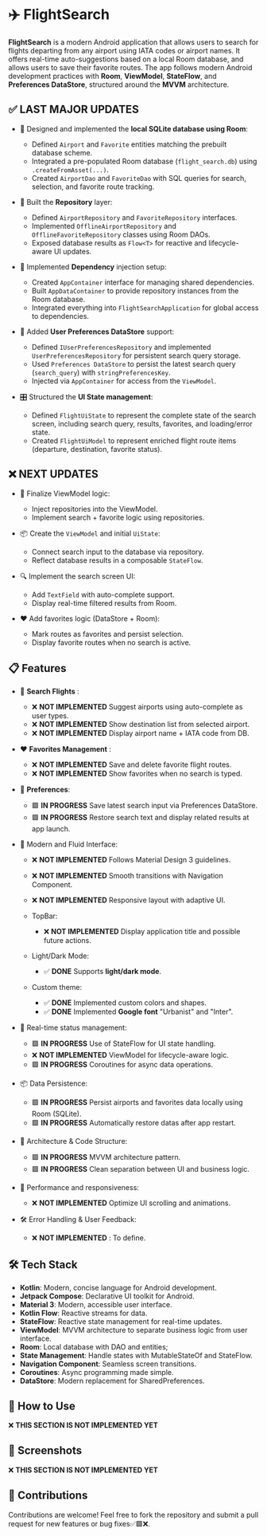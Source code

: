 # ✈️ **FlightSearch**
**FlightSearch** is a modern Android application that allows users to search for flights departing from any airport using IATA codes or airport names. It offers real-time auto-suggestions based on a local Room database, and allows users to save their favorite routes. The app follows modern Android development practices with **Room**, **ViewModel**, **StateFlow**, and **Preferences DataStore**, structured around the **MVVM** architecture.


## ✅ **LAST MAJOR UPDATES**

- 🧱 Designed and implemented the **local SQLite database using Room**:
  - Defined `Airport` and `Favorite` entities matching the prebuilt database scheme.
  - Integrated a pre-populated Room database (`flight_search.db`) using `.createFromAsset(...)`.
  - Created `AirportDao` and `FavoriteDao` with SQL queries for search, selection, and favorite route tracking.

- 🧠 Built the **Repository** layer:
  - Defined `AirportRepository` and `FavoriteRepository` interfaces.
  - Implemented `OfflineAirportRepository` and `OfflineFavoriteRepository` classes using Room DAOs.
  - Exposed database results as `Flow<T>` for reactive and lifecycle-aware UI updates.

- 🧩 Implemented **Dependency** injection setup:
  - Created `AppContainer` interface for managing shared dependencies.
  - Built `AppDataContainer` to provide repository instances from the Room database.
  - Integrated everything into `FlightSearchApplication` for global access to dependencies.

- 💾 Added **User Preferences DataStore** support:
  - Defined `IUserPreferencesRepository` and implemented `UserPreferencesRepository` for persistent search query storage.
  - Used `Preferences DataStore` to persist the latest search query (`search_query`) with `stringPreferencesKey`.
  - Injected via `AppContainer` for access from the `ViewModel`.

- 🎛️ Structured the **UI State management**:
   - Defined `FlightUiState` to represent the complete state of the search screen, including search query, results, favorites, and loading/error state.
   - Created `FlightUiModel` to represent enriched flight route items (departure, destination, favorite status).
      
## ❌ **NEXT UPDATES**

- 🧠 Finalize ViewModel logic:
  - Inject repositories into the ViewModel.
  - Implement search + favorite logic using repositories.

- 📦 Create the `ViewModel` and initial `UiState`:
  - Connect search input to the database via repository.
  - Reflect database results in a composable `StateFlow`.

- 🔍 Implement the search screen UI:
  - Add `TextField` with auto-complete support.
  - Display real-time filtered results from Room.

- ❤️ Add favorites logic (DataStore + Room):
  - Mark routes as favorites and persist selection.
  - Display favorite routes when no search is active.

## 📋 **Features**

   - 🔎 **Search Flights** :

      - ❌ **NOT IMPLEMENTED** Suggest airports using auto-complete as user types.
      - ❌ **NOT IMPLEMENTED** Show destination list from selected airport.
      - ❌ **NOT IMPLEMENTED** Display airport name + IATA code from DB.
   
   - ❤️ **Favorites Management** :

      - ❌ **NOT IMPLEMENTED** Save and delete favorite flight routes.
      - ❌ **NOT IMPLEMENTED** Show favorites when no search is typed.

   - 💾 **Preferences**:

      - 🟩 **IN PROGRESS** Save latest search input via Preferences DataStore.
      - 🟩 **IN PROGRESS** Restore search text and display related results at app launch.

   - 🎨 Modern and Fluid Interface:

      - ❌ **NOT IMPLEMENTED** Follows Material Design 3 guidelines.
      - ❌ **NOT IMPLEMENTED** Smooth transitions with Navigation Component.
      - ❌ **NOT IMPLEMENTED** Responsive layout with adaptive UI.

      - TopBar:
         - ❌ **NOT IMPLEMENTED** Display application title and possible future actions.

      - Light/Dark Mode:
         - ✅ **DONE** Supports **light/dark mode**.

      - Custom theme:
         - ✅ **DONE** Implemented custom colors and shapes.
         - ✅ **DONE** Implemented **Google font** "Urbanist" and "Inter".

   - 🔄 Real-time status management:

      - 🟩 **IN PROGRESS** Use of StateFlow for UI state handling.
      - ❌ **NOT IMPLEMENTED** ViewModel for lifecycle-aware logic.
      - 🟩 **IN PROGRESS** Coroutines for async data operations.

   - 📦 Data Persistence:

      - 🟩 **IN PROGRESS** Persist airports and favorites data locally using Room (SQLite).
      - 🟩 **IN PROGRESS** Automatically restore datas after app restart.

   - 🧠 Architecture & Code Structure:

      - 🟩 **IN PROGRESS** MVVM architecture pattern.
      - 🟩 **IN PROGRESS** Clean separation between UI and business logic.

   - 🚀 Performance and responsiveness:
   
      - ❌ **NOT IMPLEMENTED** Optimize UI scrolling and animations.
      
   - 🛠 Error Handling & User Feedback:

      - ❌ **NOT IMPLEMENTED** : To define.

## 🛠️ **Tech Stack**

   - **Kotlin**: Modern, concise language for Android development.
   - **Jetpack Compose**: Declarative UI toolkit for Android.
   - **Material 3**: Modern, accessible user interface.
   - **Kotlin Flow**: Reactive streams for data.
   - **StateFlow**: Reactive state management for real-time updates.
   - **ViewModel**: MVVM architecture to separate business logic from user interface.
   - **Room**: Local database with DAO and entities;
   - **State Management**: Handle states with MutableStateOf and StateFlow.
   - **Navigation Component**: Seamless screen transitions.
   - **Coroutines**: Async programming made simple.
   - **DataStore**: Modern replacement for SharedPreferences.
   
## 🚀 **How to Use**
   
   ❌ **THIS SECTION IS NOT IMPLEMENTED YET**


## 📸 **Screenshots**

   ❌ **THIS SECTION IS NOT IMPLEMENTED YET**



## 🤝 **Contributions**
Contributions are welcome! Feel free to fork the repository and submit a pull request for new features or bug fixes✅🟩❌.